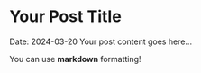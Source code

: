 # Your Post Title
Date: 2024-03-20
Your post content goes here...

You can use **markdown** formatting!